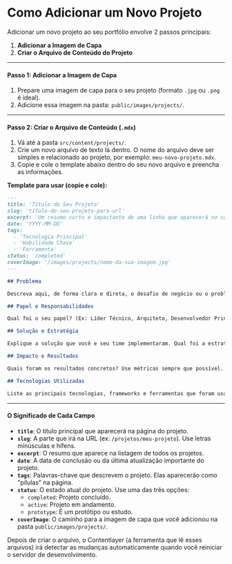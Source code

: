 # Como Adicionar um Novo Projeto

Adicionar um novo projeto ao seu portfólio envolve 2 passos principais:

1.  **Adicionar a Imagem de Capa**
2.  **Criar o Arquivo de Conteúdo do Projeto**

---

#### Passo 1: Adicionar a Imagem de Capa

1.  Prepare uma imagem de capa para o seu projeto (formato `.jpg` ou `.png` é ideal).
2.  Adicione essa imagem na pasta: `public/images/projects/`.

---

#### Passo 2: Criar o Arquivo de Conteúdo (`.mdx`)

1.  Vá até a pasta `src/content/projects/`.
2.  Crie um novo arquivo de texto lá dentro. O nome do arquivo deve ser simples e relacionado ao projeto, por exemplo: `meu-novo-projeto.mdx`.
3.  Copie e cole o template abaixo dentro do seu novo arquivo e preencha as informações.

**Template para usar (copie e cole):**

```markdown
---
title: 'Título do Seu Projeto'
slug: 'titulo-do-seu-projeto-para-url'
excerpt: 'Um resumo curto e impactante de uma linha que aparecerá no card do projeto.'
date: 'YYYY-MM-DD'
tags:
  - 'Tecnologia Principal'
  - 'Habilidade Chave'
  - 'Ferramenta'
status: 'completed'
coverImage: '/images/projects/nome-da-sua-imagem.jpg'
---

## Problema

Descreva aqui, de forma clara e direta, o desafio de negócio ou o problema que este projeto se propôs a resolver. Qual era a dor do cliente ou da operação?

## Papel e Responsabilidades

Qual foi o seu papel? (Ex: Líder Técnico, Arquiteto, Desenvolvedor Principal). Detalhe suas principais responsabilidades no projeto.

## Solução e Estratégia

Explique a solução que você e seu time implementaram. Qual foi a estratégia? Descreva as decisões de arquitetura, o processo de desenvolvimento e as fases da entrega.

## Impacto e Resultados

Quais foram os resultados concretos? Use métricas sempre que possível. (Ex: "Redução de 30% no tempo de processamento", "Aumento de 15% na satisfação do cliente", "Economia de R$ X mil por ano").

## Tecnologias Utilizadas

Liste as principais tecnologias, frameworks e ferramentas que foram usadas no projeto.
```

---

#### O Significado de Cada Campo

- **`title`**: O título principal que aparecerá na página do projeto.
- **`slug`**: A parte que irá na URL (ex: `/projetos/meu-projeto`). Use letras minúsculas e hífens.
- **`excerpt`**: O resumo que aparece na listagem de todos os projetos.
- **`date`**: A data de conclusão ou da última atualização importante do projeto.
- **`tags`**: Palavras-chave que descrevem o projeto. Elas aparecerão como "pílulas" na página.
- **`status`**: O estado atual do projeto. Use uma das três opções:
  - `completed`: Projeto concluído.
  - `active`: Projeto em andamento.
  - `prototype`: É um protótipo ou estudo.
- **`coverImage`**: O caminho para a imagem de capa que você adicionou na pasta `public/images/projects/`.

Depois de criar o arquivo, o Contentlayer (a ferramenta que lê esses arquivos) irá detectar as mudanças automaticamente quando você reiniciar o servidor de desenvolvimento.
